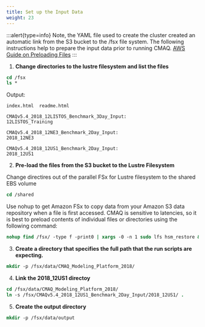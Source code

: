 ```yaml
---
title: Set up the Input Data 
weight: 23
---
```


:::alert{type=info}
Note, the YAML file used to create the cluster created an automatic link from the S3 bucket to the /fsx file system.
The following instructions help to prepare the input data prior to running CMAQ.
[AWS Guide on Preloading Files](https://docs.aws.amazon.com/fsx/latest/LustreGuide/preload-file-contents-hsm-dra.html)
:::


1. **Change directories to the lustre filesystem and list the files**

```csh
cd /fsx
ls *
```

Output:

```
index.html  readme.html

CMAQv5.4_2018_12LISTOS_Benchmark_3Day_Input:
12LISTOS_Training

CMAQv5.4_2018_12NE3_Benchmark_2Day_Input:
2018_12NE3

CMAQv5.4_2018_12US1_Benchmark_2Day_Input:
2018_12US1

```

2. **Pre-load the files from the S3 bucket to the Lustre Filesystem**

Change directires out of the parallel FSx for Lustre filesystem to the shared EBS volume

```csh
cd /shared
```

Use nohup to get Amazon FSx to copy data from your Amazon S3 data repository when a file is first accessed.
CMAQ is sensitive to latencies, so it is best to preload contents of individual files or directories using the following command:

```csh
nohup find /fsx/ -type f -print0 | xargs -0 -n 1 sudo lfs hsm_restore &
```

3. **Create a directory that specifies the full path that the run scripts are expecting.**

```csh
mkdir -p /fsx/data/CMAQ_Modeling_Platform_2018/
```

4. **Link the 2018_12US1 directoy**

```csh
cd /fsx/data/CMAQ_Modeling_Platform_2018/
ln -s /fsx/CMAQv5.4_2018_12US1_Benchmark_2Day_Input/2018_12US1/ .
```

5. **Create the output directory**

```csh
mkdir -p /fsx/data/output
```
